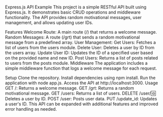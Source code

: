 Express.js API Example
This project is a simple RESTful API built using Express.js. It demonstrates basic CRUD operations and middleware functionality. The API provides random motivational messages, user management, and allows updating user IDs.

Features
Welcome Route: A main route (/) that returns a welcome message.
Random Messages: A route (/grt) that sends a random motivational message from a predefined array.
User Management:
Get Users: Fetches a list of users from the users module.
Delete User: Deletes a user by ID from the users array.
Update User ID: Updates the ID of a specified user based on the provided name and new ID.
Post Users: Returns a list of posts related to users from the posts module.
Middleware
The application includes a simple middleware function that logs a welcome message for each request.

Setup
Clone the repository.
Install dependencies using npm install.
Run the application with node app.js.
Access the API at http://localhost:3000.
Usage
GET /: Returns a welcome message.
GET /grt: Returns a random motivational message.
GET /users: Returns a list of users.
DELETE /user/:id: Deletes a user by ID.
POST /user: Posts user data.
PUT /update_id: Updates a user's ID.
This API can be expanded with additional features and improved error handling as needed.